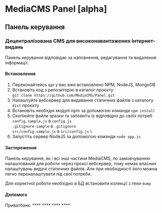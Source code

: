 # MediaCMS Panel [alpha]
## Панель керування
### Децентралізована CMS для високонавантажених інтернет-видань

Панель керування відповідає за наповнення, редагування та видалення інформації.

#### Встановлення

1. Переконайтейсь що у вас вже встановлено NPM, NodeJS, MongoDB
2. Встановіть код з репозиторію в каталог проєкту: \
`git clone https://github.com/MediaCMS/Panel.git`
3. Налаштуйте вебсервер для видавання статичних файлів з каталогу `dist` проєкту
4. Встановіть необхдні модулі npm за допомогою команди `npm install`
5. Скопіюйте файли зразки та заповніть їх відповідно до своїх потреб \
`config.sample.js` в `config.js` \
`.gitignore-sample` в `.gitignore` \
`src/config.sample.js` в `src/config.js` \
6. Запустіть сервер NodeJS за допомогою команди `node app.js`

#### Застереження

Панель керування, як і всі інші частини MediaCMS, по замовчуванню налаштований для роботи через проксі вебсервер, тому немає власних налаштувань видачі статичних файлів. Але при необхідності його можна легко переналаштувати під свої потреби.

Для коректної роботи необхідно в БД встановити колекції з теки `dump`

#### Допомога

Приватбанк: **** **** **** ****

